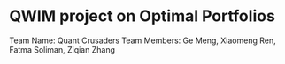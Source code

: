 # QWIM project on Optimal Portfolios
Team Name: Quant Crusaders
Team Members: Ge Meng, Xiaomeng Ren, Fatma Soliman, Ziqian Zhang
